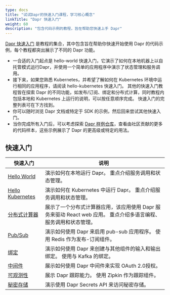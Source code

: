 ```yaml
---
type: docs
title: "试试Dapr的快速入门课程，学习核心概念"
linkTitle: "Dapr 快速入门"
weight: 60
description: "包含代码示例的教程，旨在帮助您快速上手 Dapr"
---
```


[Dapr 快速入门](https://github.com/dapr/quickstarts/tree/v1.5.0) 是教程的集合，其中包含旨在帮助你快速开始使用 Dapr 的代码示例，每个教程都突出展示了不同的 Dapr 功能。

- 一合适的入门起点是 hello-world 快速入门，它演示了如何在本地机器上以自托管模式运行Dapr，并使用一个简单的应用程序中演示了状态管理和服务调用。
- 接下来，如果您熟悉 Kubernetes，并希望了解如何在 Kubernetes 环境中运行相同的应用程序，请阅读 hello-kubernetes 快速入门。 其他的快速入门教程皆在探索 Dapr 的不同功能，如发布/订阅、绑定和分布式计算，同时教程内包括本地和 Kubernetes 上运行的说明，可以按任意顺序完成。 快速入门的完整列表可在下方找到。
- 你可以随时浏览 Dapr 文档或特定于 SDK 的示例，然后回来尝试其他快速入门。
- 当你完成所有入门后，可以考虑探索 [Dapr 样例仓库](https://github.com/dapr/samples)，查看由社区贡献的更多的代码样本，这些示例展示了 Dapr 的更高级或特定的用法。

## 快速入门

| 快速入门                                                                                 | 说明                                                                |
| ------------------------------------------------------------------------------------ | ----------------------------------------------------------------- |
| [Hello World](https://github.com/dapr/quickstarts/tree/v1.5.0/hello-world)           | 演示如何在本地运行 Dapr。 重点介绍服务调用和状态管理。                                    |
| [Hello Kubernetes](https://github.com/dapr/quickstarts/tree/v1.5.0/hello-kubernetes) | 演示如何在 Kubernetes 中运行 Dapr。 重点介绍服务调用和状态管理。                         |
| [分布式计算器](https://github.com/dapr/quickstarts/tree/v1.5.0/distributed-calculator)     | 展示了一个分布式计算器应用，该应用使用 Dapr 服务来驱动 React web 应用。 重点介绍多语言编程、服务调用和状态管理。 |
| [Pub/Sub](https://github.com/dapr/quickstarts/tree/v1.5.0/pub-sub)                   | 演示如何使用 Dapr 来启用 pub-sub 应用程序。 使用 Redis 作为发布-订阅组件。                 |
| [绑定](https://github.com/dapr/quickstarts/tree/v1.5.0/bindings)                       | 演示如何使用 Dapr 来创建与其他组件的输入和输出绑定。 使用与 Kafka 的绑定。                      |
| [中间件](https://github.com/dapr/quickstarts/tree/v1.5.0/middleware)                    | 展示如何使用 Dapr 中间件来实现 OAuth 2.0授权。                                   |
| [可观测性](https://github.com/dapr/quickstarts/tree/v1.5.0/observability)                | 展示 Dapr 跟踪能力。 使用 Zipkin 作为跟踪组件。                                   |
| [秘密存储](https://github.com/dapr/quickstarts/tree/v1.5.0/secretstore)                  | 演示使用 Dapr Secrets API 来访问秘密存储。                                    |

